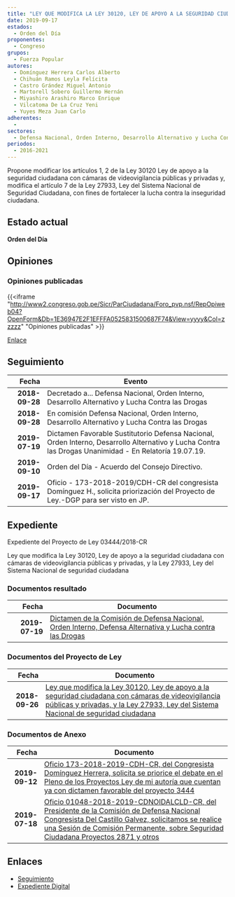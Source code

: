 ```yaml
---
title: "LEY QUE MODIFICA LA LEY 30120, LEY DE APOYO A LA SEGURIDAD CIUDADANA CON CÁMARAS DE VIDEOVIGILANCIA PÚBLICAS Y PRIVADAS, Y LA LEY 27933, LEY DEL SISTEMA NACIONAL DE SEGURIDAD CIUDADANA"
date: 2019-09-17
estados: 
  - Orden del Día
proponentes: 
  - Congreso
grupos: 
  - Fuerza Popular
autores: 
  - Domínguez Herrera Carlos Alberto
  - Chihuán Ramos Leyla Felícita
  - Castro Grández Miguel Antonio
  - Martorell Sobero Guillermo Hernán
  - Miyashiro Arashiro Marco Enrique
  - Vilcatoma De La Cruz Yeni
  - Yuyes Meza Juan Carlo
adherentes: 
  - 
sectores: 
  - Defensa Nacional, Orden Interno, Desarrollo Alternativo y Lucha Contra las Drogas
periodos: 
  - 2016-2021
---
```


Propone modificar los artículos 1, 2 de la Ley 30120 Ley de apoyo a la seguridad ciudadana con cámaras de videovigilancia públicas y privadas y, modifica el artículo 7 de la Ley 27933, Ley del Sistema Nacional de Seguridad Ciudadana, con fines de fortalecer la lucha contra la inseguridad ciudadana.


## Estado actual

**Orden del Día**

## Opiniones

### Opiniones publicadas

{{<iframe "http://www2.congreso.gob.pe/Sicr/ParCiudadana/Foro_pvp.nsf/RepOpiweb04?OpenForm&Db=1E36947E2F1EFFFA0525831500687F74&View=yyyy&Col=zzzzz" "Opiniones publicadas" >}}

[Enlace](http://www2.congreso.gob.pe/Sicr/ParCiudadana/Foro_pvp.nsf/RepOpiweb04?OpenForm&Db=1E36947E2F1EFFFA0525831500687F74&View=yyyy&Col=zzzzz)

## Seguimiento

| Fecha | Evento |
|------:|--------|
| **2018-09-28** | Decretado a... Defensa Nacional, Orden Interno, Desarrollo Alternativo y Lucha Contra las Drogas|
| **2018-09-28** | En comisión Defensa Nacional, Orden Interno, Desarrollo Alternativo y Lucha Contra las Drogas|
| **2019-07-19** | Dictamen Favorable Sustitutorio Defensa Nacional, Orden Interno, Desarrollo Alternativo y Lucha Contra las Drogas Unanimidad - En Relatoría 19.07.19.|
| **2019-09-10** | Orden del Día - Acuerdo del Consejo Directivo.|
| **2019-09-17** | Oficio - 173-2018-2019/CDH-CR del congresista Domínguez H., solicita priorización del Proyecto de Ley.-DGP para ser visto en JP.|


## Expediente

Expediente del Proyecto de Ley 03444/2018-CR

Ley que modifica la Ley 30120, Ley de apoyo a la seguridad ciudadana con cámaras de videovigilancia públicas y privadas, y la Ley 27933, Ley del Sistema Nacional de seguridad ciudadana


### Documentos resultado

| Fecha | Documento |
|------:|--------|
| **2019-07-19** | [Dictamen de la Comisión de Defensa Nacional, Orden Interno, Defensa Alternativa y Lucha contra las Drogas](http://www.leyes.congreso.gob.pe/Documentos/2016_2021/Dictamenes/Proyectos_de_Ley/03444DC07MAY20190719.pdf) |

### Documentos del Proyecto de Ley

| Fecha | Documento |
|------:|--------|
| **2018-09-26** | [Ley que modifica la Ley 30120, Ley de apoyo a la seguridad ciudadana con cámaras de videovigilancia públicas y privadas, y la Ley 27933, Ley del Sistema Nacional de seguridad ciudadana](http://www.leyes.congreso.gob.pe/Documentos/2016_2021/Proyectos_de_Ley_y_de_Resoluciones_Legislativas/PL0344420180926.PDF) |

### Documentos de Anexo

| Fecha | Documento |
|------:|--------|
| **2019-09-12** | [Oficio 173-2018-2019-CDH-CR, del Congresista Domínguez Herrera, solicita se priorice el debate en el Pleno de los Proyectos Ley de mi autoría que cuentan ya con dictamen favorable del proyecto 3444](http://www.leyes.congreso.gob.pe/Documentos/2016_2021/Oficios/Congresistas/OFICIO-173-2018-2019-CDH-CR.pdf) |
| **2019-07-18** | [Oficio 01048-2018-2019-CDNOIDALCLD-CR, del Presidente de la Comisión de Defensa Nacional Congresista Del Castillo Galvez, solicitamos se realice una Sesión de Comisión Permanente, sobre Seguridad Ciudadana Proyectos 2871 y otros](http://www.leyes.congreso.gob.pe/Documentos/2016_2021/Oficios/Comisiones_Ordinarias/OFICIO-01048-2018-2019-CDNOIDALCLD-CR.pdf) |

## Enlaces 

- [Seguimiento](http://www2.congreso.gob.pe/Sicr/TraDocEstProc/CLProLey2016.nsf/f7fff46988ca05b1052578e100829cc7/f66d7515cc5dd9b5052583140065d4b2?OpenDocument)
- [Expediente Digital](http://www2.congreso.gob.pe/Sicr/TraDocEstProc/CLProLey2016.nsf/f7fff46988ca05b1052578e100829cc7/f66d7515cc5dd9b5052583140065d4b2?OpenDocument&Click=05257FB7005EB655.eb71d0cf91d8294e05256cdf006b5706/$Body/0.1C6C)
